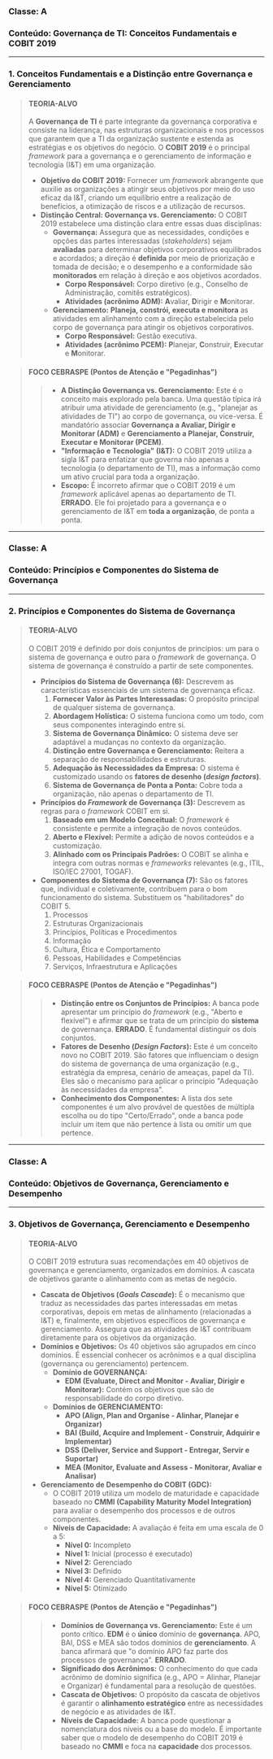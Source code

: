 ### **Classe:** A
### **Conteúdo:** Governança de TI: Conceitos Fundamentais e COBIT 2019

---

### **1. Conceitos Fundamentais e a Distinção entre Governança e Gerenciamento**

> #### **TEORIA-ALVO**
> A **Governança de TI** é parte integrante da governança corporativa e consiste na liderança, nas estruturas organizacionais e nos processos que garantem que a TI da organização sustente e estenda as estratégias e os objetivos do negócio. O **COBIT 2019** é o principal *framework* para a governança e o gerenciamento de informação e tecnologia (I&T) em uma organização.
>
> * **Objetivo do COBIT 2019:** Fornecer um *framework* abrangente que auxilie as organizações a atingir seus objetivos por meio do uso eficaz da I&T, criando um equilíbrio entre a realização de benefícios, a otimização de riscos e a utilização de recursos.
> * **Distinção Central: Governança vs. Gerenciamento:** O COBIT 2019 estabelece uma distinção clara entre essas duas disciplinas:
>     * **Governança:** Assegura que as necessidades, condições e opções das partes interessadas (*stakeholders*) sejam **avaliadas** para determinar objetivos corporativos equilibrados e acordados; a direção é **definida** por meio de priorização e tomada de decisão; e o desempenho e a conformidade são **monitorados** em relação à direção e aos objetivos acordados.
>         * **Corpo Responsável:** Corpo diretivo (e.g., Conselho de Administração, comitês estratégicos).
>         * **Atividades (acrônimo ADM):** **A**valiar, **D**irigir e **M**onitorar.
>     * **Gerenciamento:** **Planeja, constrói, executa e monitora** as atividades em alinhamento com a direção estabelecida pelo corpo de governança para atingir os objetivos corporativos.
>         * **Corpo Responsável:** Gestão executiva.
>         * **Atividades (acrônimo PCEM):** **P**lanejar, **C**onstruir, **E**xecutar e **M**onitorar.

> #### **FOCO CEBRASPE (Pontos de Atenção e "Pegadinhas")**
> > * **A Distinção Governança vs. Gerenciamento:** Este é o conceito mais explorado pela banca. Uma questão típica irá atribuir uma atividade de gerenciamento (e.g., "planejar as atividades de TI") ao corpo de governança, ou vice-versa. É mandatório associar **Governança a Avaliar, Dirigir e Monitorar (ADM)** e **Gerenciamento a Planejar, Construir, Executar e Monitorar (PCEM)**.
> > * **"Informação e Tecnologia" (I&T):** O COBIT 2019 utiliza a sigla I&T para enfatizar que governa não apenas a tecnologia (o departamento de TI), mas a informação como um ativo crucial para toda a organização.
> > * **Escopo:** É incorreto afirmar que o COBIT 2019 é um *framework* aplicável apenas ao departamento de TI. **ERRADO**. Ele foi projetado para a governança e o gerenciamento de I&T em **toda a organização**, de ponta a ponta.

---

### **Classe:** A
### **Conteúdo:** Princípios e Componentes do Sistema de Governança

---

### **2. Princípios e Componentes do Sistema de Governança**

> #### **TEORIA-ALVO**
> O COBIT 2019 é definido por dois conjuntos de princípios: um para o sistema de governança e outro para o *framework* de governança. O sistema de governança é construído a partir de sete componentes.
>
> * **Princípios do Sistema de Governança (6):** Descrevem as características essenciais de um sistema de governança eficaz.
>     1.  **Fornecer Valor às Partes Interessadas:** O propósito principal de qualquer sistema de governança.
>     2.  **Abordagem Holística:** O sistema funciona como um todo, com seus componentes interagindo entre si.
>     3.  **Sistema de Governança Dinâmico:** O sistema deve ser adaptável a mudanças no contexto da organização.
>     4.  **Distinção entre Governança e Gerenciamento:** Reitera a separação de responsabilidades e estruturas.
>     5.  **Adequação às Necessidades da Empresa:** O sistema é customizado usando os **fatores de desenho (*design factors*)**.
>     6.  **Sistema de Governança de Ponta a Ponta:** Cobre toda a organização, não apenas o departamento de TI.
> * **Princípios do *Framework* de Governança (3):** Descrevem as regras para o *framework* COBIT em si.
>     1.  **Baseado em um Modelo Conceitual:** O *framework* é consistente e permite a integração de novos conteúdos.
>     2.  **Aberto e Flexível:** Permite a adição de novos conteúdos e a customização.
>     3.  **Alinhado com os Principais Padrões:** O COBIT se alinha e integra com outras normas e *frameworks* relevantes (e.g., ITIL, ISO/IEC 27001, TOGAF).
> * **Componentes do Sistema de Governança (7):** São os fatores que, individual e coletivamente, contribuem para o bom funcionamento do sistema. Substituem os "habilitadores" do COBIT 5.
>     1.  Processos
>     2.  Estruturas Organizacionais
>     3.  Princípios, Políticas e Procedimentos
>     4.  Informação
>     5.  Cultura, Ética e Comportamento
>     6.  Pessoas, Habilidades e Competências
>     7.  Serviços, Infraestrutura e Aplicações

> #### **FOCO CEBRASPE (Pontos de Atenção e "Pegadinhas")**
> > * **Distinção entre os Conjuntos de Princípios:** A banca pode apresentar um princípio do *framework* (e.g., "Aberto e flexível") e afirmar que se trata de um princípio do **sistema** de governança. **ERRADO**. É fundamental distinguir os dois conjuntos.
> > * **Fatores de Desenho (*Design Factors*):** Este é um conceito novo no COBIT 2019. São fatores que influenciam o design do sistema de governança de uma organização (e.g., estratégia da empresa, cenário de ameaças, papel da TI). Eles são o mecanismo para aplicar o princípio "Adequação às necessidades da empresa".
> > * **Conhecimento dos Componentes:** A lista dos sete componentes é um alvo provável de questões de múltipla escolha ou do tipo "Certo/Errado", onde a banca pode incluir um item que não pertence à lista ou omitir um que pertence.

---

### **Classe:** A
### **Conteúdo:** Objetivos de Governança, Gerenciamento e Desempenho

---

### **3. Objetivos de Governança, Gerenciamento e Desempenho**

> #### **TEORIA-ALVO**
> O COBIT 2019 estrutura suas recomendações em 40 objetivos de governança e gerenciamento, organizados em domínios. A cascata de objetivos garante o alinhamento com as metas de negócio.
>
> * **Cascata de Objetivos (*Goals Cascade*):** É o mecanismo que traduz as necessidades das partes interessadas em metas corporativas, depois em metas de alinhamento (relacionadas a I&T) e, finalmente, em objetivos específicos de governança e gerenciamento. Assegura que as atividades de I&T contribuam diretamente para os objetivos da organização.
> * **Domínios e Objetivos:** Os 40 objetivos são agrupados em cinco domínios. É essencial conhecer os acrônimos e a qual disciplina (governança ou gerenciamento) pertencem.
>     * **Domínio de GOVERNANÇA:**
>         * **EDM (Evaluate, Direct and Monitor - Avaliar, Dirigir e Monitorar):** Contém os objetivos que são de responsabilidade do corpo diretivo.
>     * **Domínios de GERENCIAMENTO:**
>         * **APO (Align, Plan and Organise - Alinhar, Planejar e Organizar)**
>         * **BAI (Build, Acquire and Implement - Construir, Adquirir e Implementar)**
>         * **DSS (Deliver, Service and Support - Entregar, Servir e Suportar)**
>         * **MEA (Monitor, Evaluate and Assess - Monitorar, Avaliar e Analisar)**
> * **Gerenciamento de Desempenho do COBIT (GDC):**
>     * O COBIT 2019 utiliza um modelo de maturidade e capacidade baseado no **CMMI (Capability Maturity Model Integration)** para avaliar o desempenho dos processos e de outros componentes.
>     * **Níveis de Capacidade:** A avaliação é feita em uma escala de 0 a 5:
>         * **Nível 0:** Incompleto
>         * **Nível 1:** Inicial (processo é executado)
>         * **Nível 2:** Gerenciado
>         * **Nível 3:** Definido
>         * **Nível 4:** Gerenciado Quantitativamente
>         * **Nível 5:** Otimizado

> #### **FOCO CEBRASPE (Pontos de Atenção e "Pegadinhas")**
> > * **Domínios de Governança vs. Gerenciamento:** Este é um ponto crítico. **EDM** é o **único** domínio de **governança**. APO, BAI, DSS e MEA são todos domínios de **gerenciamento**. A banca afirmará que "o domínio APO faz parte dos processos de governança". **ERRADO**.
> > * **Significado dos Acrônimos:** O conhecimento do que cada acrônimo de domínio significa (e.g., APO = Alinhar, Planejar e Organizar) é fundamental para a resolução de questões.
> > * **Cascata de Objetivos:** O propósito da cascata de objetivos é garantir o **alinhamento estratégico** entre as necessidades de negócio e as atividades de I&T.
> > * **Níveis de Capacidade:** A banca pode questionar a nomenclatura dos níveis ou a base do modelo. É importante saber que o modelo de desempenho do COBIT 2019 é baseado no **CMMI** e foca na **capacidade** dos processos.
